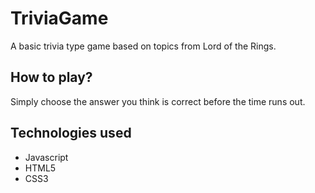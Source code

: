 # TriviaGame
A basic trivia type game based on topics from Lord of the Rings.

## How to play?
Simply choose the answer you think is correct before the time runs out.

## Technologies used
* Javascript
* HTML5
* CSS3
